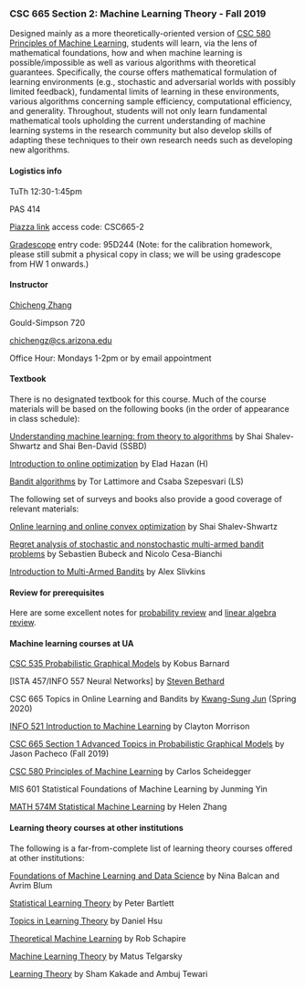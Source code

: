 ### CSC 665 Section 2: Machine Learning Theory - Fall 2019

Designed mainly as a more theoretically-oriented version of [CSC 580 Principles of Machine Learning](https://cscheid.net/courses/spr19/csc665/), students will learn, via the lens of mathematical foundations, how and when machine learning is possible/impossible as well as various algorithms with theoretical guarantees. Specifically, the course offers mathematical formulation of learning environments (e.g., stochastic and adversarial worlds with possibly limited feedback), fundamental limits of learning in these environments, various algorithms concerning sample efficiency, computational efficiency, and generality. Throughout, students will not only learn fundamental mathematical tools upholding the current understanding of machine learning systems in the research community but also develop skills of adapting these techniques to their own research needs such as developing new algorithms.

#### Logistics info
TuTh 12:30-1:45pm

PAS 414

[Piazza link](https://piazza.com/arizona/fall2019/csc665) access code: CSC665-2

[Gradescope](https://www.gradescope.com/courses/60240) entry code: 95D244 (Note: for the calibration homework, please still submit a physical copy in class; we will be using gradescope from HW 1 onwards.)

[//]: # ()

#### Instructor

[Chicheng Zhang](https://zcc1307.github.io/)

Gould-Simpson 720

chichengz@cs.arizona.edu

Office Hour: Mondays 1-2pm or by email appointment

#### Textbook

There is no designated textbook for this course. Much of the course
materials will be based on the following books (in the order of appearance
  in class schedule):

[Understanding machine learning: from theory to algorithms](https://www.cs.huji.ac.il/~shais/UnderstandingMachineLearning/) by Shai Shalev-Shwartz and Shai Ben-David (SSBD)

[Introduction to online optimization](https://ocobook.cs.princeton.edu/OCObook.pdf) by Elad Hazan (H)

[Bandit algorithms](https://tor-lattimore.com/downloads/book/book.pdf) by Tor Lattimore and Csaba Szepesvari (LS)

The following set of surveys and books also provide a good coverage of relevant materials:

[Online learning and online convex optimization](https://www.cs.huji.ac.il/~shais/papers/OLsurvey.pdf) by Shai Shalev-Shwartz

[Regret analysis of stochastic and nonstochastic multi-armed bandit problems](http://sbubeck.com/SurveyBCB12.pdf) by Sebastien Bubeck and Nicolo Cesa-Bianchi

[Introduction to Multi-Armed Bandits](https://arxiv.org/pdf/1904.07272.pdf) by Alex Slivkins

#### Review for prerequisites

Here are some excellent notes for [probability review](http://cs229.stanford.edu/section/cs229-prob.pdf) and [linear algebra review](http://cs229.stanford.edu/section/cs229-linalg.pdf).


#### Machine learning courses at UA
[CSC 535 Probabilistic Graphical Models](http://kobus.ca/teaching/cs535/spring18/index.html) by Kobus Barnard

[ISTA 457/INFO 557 Neural Networks] by [Steven Bethard](https://bethard.faculty.arizona.edu/)

CSC 665 Topics in Online Learning and Bandits by [Kwang-Sung Jun](https://kwangsungjun.github.io/) (Spring 2020)

[INFO 521 Introduction to Machine Learning](http://w3.sista.arizona.edu/~clayton/courses/ml/index.html) by Clayton Morrison

[CSC 665 Section 1 Advanced Topics in Probabilistic Graphical Models](https://www2.cs.arizona.edu/~pachecoj/courses/csc665-1/index.html) by Jason Pacheco (Fall 2019)

[CSC 580 Principles of Machine Learning](https://cscheid.net/courses/spr19/csc665/) by Carlos Scheidegger

MIS 601 Statistical Foundations of Machine Learning by Junming Yin

[MATH 574M Statistical Machine Learning](http://math.arizona.edu/~hzhang/math574m.html) by Helen Zhang

#### Learning theory courses at other institutions

The following is a far-from-complete list of learning theory courses offered at other institutions:

[Foundations of Machine Learning and Data Science](http://www.cs.cmu.edu/%7Eninamf/courses/806/10-806-index.html) by Nina Balcan and Avrim Blum

[Statistical Learning Theory](https://bcourses.berkeley.edu/courses/1409209/pages/lectures) by Peter Bartlett

[Topics in Learning Theory](http://www.cs.columbia.edu/~djhsu/coms6998-f17/) by Daniel Hsu

[Theoretical Machine Learning](https://www.cs.princeton.edu/courses/archive/spring18/cos511/schedule.html) by Rob Schapire

[Machine Learning Theory](http://mjt.cs.illinois.edu/courses/mlt-f18/) by Matus Telgarsky

[Learning Theory](https://ttic.uchicago.edu/~tewari/LT_SP2008.html) by Sham Kakade and Ambuj Tewari
